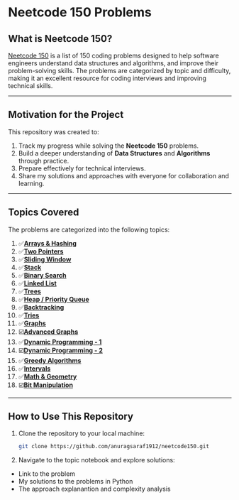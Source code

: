 # Neetcode 150 Problems

## What is Neetcode 150?  
[Neetcode 150](https://neetcode.io/practice?tab=neetcode150) is a list of 150 coding problems designed to help software engineers understand data structures and algorithms, and improve their problem-solving skills. The problems are categorized by topic and difficulty, making it an excellent resource for coding interviews and improving technical skills.

---

## Motivation for the Project  
This repository was created to:  
1. Track my progress while solving the **Neetcode 150** problems.  
2. Build a deeper understanding of **Data Structures** and **Algorithms** through practice.  
3. Prepare effectively for technical interviews.  
4. Share my solutions and approaches with everyone for collaboration and learning.

---

## Topics Covered  
The problems are categorized into the following topics:  

1. ✅[**Arrays & Hashing**](https://github.com/anuragsaraf1912/neetcode150/blob/main/Array_and_Hashing.ipynb) 
2. ✅[**Two Pointers**](https://github.com/anuragsaraf1912/neetcode150/blob/main/Two_Pointers.ipynb) 
3. ✅[**Sliding Window**](https://github.com/anuragsaraf1912/neetcode150/blob/main/Sliding_Window.ipynb) 
4. ✅[**Stack**](https://github.com/anuragsaraf1912/neetcode150/blob/main/Stack.ipynb) 
5. ✅[**Binary Search**](https://github.com/anuragsaraf1912/neetcode150/blob/main/Binary_Search.ipynb)  
6. ✅[**Linked List**](https://github.com/anuragsaraf1912/neetcode150/blob/main/Linked_List.ipynb) 
7. ✅[**Trees**](https://github.com/anuragsaraf1912/neetcode150/blob/main/Trees.ipynb) 
8. ✅[**Heap / Priority Queue**](https://github.com/anuragsaraf1912/neetcode150/blob/main/Heaps.ipynb)   
9. ✅[**Backtracking**](https://github.com/anuragsaraf1912/neetcode150/blob/main/Backtracking.ipynb)
10. ✅[**Tries**](https://github.com/anuragsaraf1912/neetcode150/blob/main/Trie.ipynb)
11. ✅[**Graphs**](https://github.com/anuragsaraf1912/neetcode150/blob/main/Graphs.ipynb)
12. ☑️[**Advanced Graphs**](https://github.com/anuragsaraf1912/neetcode150/blob/main/Advanced_Graphs.ipynb)
13. ✅[**Dynamic Programming - 1**](https://github.com/anuragsaraf1912/neetcode150/blob/main/1D_Dynamic_Programming.ipynb)
14. ☑️[**Dynamic Programming - 2**](https://github.com/anuragsaraf1912/neetcode150/blob/main/2D_Dynamic_Programming.ipynb)
15. ✅[**Greedy Algorithms**](https://github.com/anuragsaraf1912/neetcode150/blob/main/Greedy.ipynb)  
16. ✅[**Intervals**](https://github.com/anuragsaraf1912/neetcode150/blob/main/Intervals.ipynb) 
17. ✅[**Math & Geometry**](https://github.com/anuragsaraf1912/neetcode150/blob/main/Math_and_Geometry.ipynb)
18. ☑️[**Bit Manipulation**](https://github.com/anuragsaraf1912/neetcode150/blob/main/Bit_Manipulation.ipynb)  

---

## How to Use This Repository  
1. Clone the repository to your local machine:  
   ```bash
   git clone https://github.com/anuragsaraf1912/neetcode150.git
2. Navigate to the topic notebook and explore solutions:
- Link to the problem  
- My solutions to the problems in Python 
- The approach explanantion and complexity analysis 
